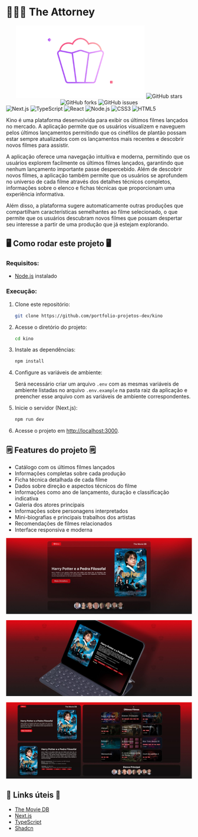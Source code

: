 # 🧑🏻‍⚖️ The Attorney

<div align="center">
<img src="https://github.com/portfolio-projetos-dev/kino/raw/main/.gitassets/capa.png" width="350" />

  <img src="https://img.shields.io/github/stars/portfolio-projetos-dev/kino?style=for-the-badge" alt="GitHub stars" />
  <img src="https://img.shields.io/github/forks/portfolio-projetos-dev/kino?style=for-the-badge" alt="GitHub forks" />
  <img src="https://img.shields.io/github/issues/portfolio-projetos-dev/kino?style=for-the-badge" alt="GitHub issues" />
</div>

<div data-badges>
  <img src="https://img.shields.io/badge/next.js-%23000000.svg?style=for-the-badge&logo=nextdotjs&logoColor=white" alt="Next.js" />
  <img src="https://img.shields.io/badge/typescript-%23007ACC.svg?style=for-the-badge&logo=typescript&logoColor=white" alt="TypeScript" />
  <img src="https://img.shields.io/badge/react-%2320232a.svg?style=for-the-badge&logo=react&logoColor=%2361DAFB" alt="React" />
  <img src="https://img.shields.io/badge/node.js-%2343853D.svg?style=for-the-badge&logo=node.js&logoColor=white" alt="Node.js" />
  <img src="https://img.shields.io/badge/css3-%231572B6.svg?style=for-the-badge&logo=css3&logoColor=white" alt="CSS3" />
  <img src="https://img.shields.io/badge/html5-%23E34F26.svg?style=for-the-badge&logo=html5&logoColor=white" alt="HTML5" />
</div>
</div>

Kino é uma plataforma desenvolvida para exibir os últimos filmes lançados no mercado. A aplicação permite que os usuários visualizem e naveguem pelos últimos lançamentos permitindo que os cinéfilos de plantão possam estar sempre atualizados com os lançamentos mais recentes e descobrir novos filmes para assistir.

A aplicação oferece uma navegação intuitiva e moderna, permitindo que os usuários explorem facilmente os últimos filmes lançados, garantindo que nenhum lançamento importante passe despercebido. Além de descobrir novos filmes, a aplicação também permite que os usuários se aprofundem no universo de cada filme através dos detalhes técnicos completos, informações sobre o elenco e fichas técnicas que proporcionam uma experiência informativa.

Além disso, a plataforma sugere automaticamente outras produções que compartilham características semelhantes ao filme selecionado, o que permite que os usuários descubram novos filmes que possam despertar seu interesse a partir de uma produção que já estejam explorando.

## 🖥️ Como rodar este projeto 🖥️

### Requisitos:

- [Node.js](https://nodejs.org/pt) instalado

### Execução:

1. Clone este repositório:

   ```sh
   git clone https://github.com/portfolio-projetos-dev/kino
   ```

2. Acesse o diretório do projeto:

   ```sh
   cd kino
   ```

3. Instale as dependências:

   ```sh
   npm install
   ```

4. Configure as variáveis de ambiente:

   Será necessário criar um arquivo `.env` com as mesmas variáveis de ambiente listadas no arquivo `.env.example` na pasta raiz da aplicação e preencher esse arquivo com as variáveis de ambiente correspondentes.

5. Inicie o servidor (Next.js):

   ```sh
   npm run dev
   ```

6. Acesse o projeto em [http://localhost:3000](http://localhost:3000).

## 🗒️ Features do projeto 🗒️

- Catálogo com os últimos filmes lançados
- Informações completas sobre cada produção
- Ficha técnica detalhada de cada filme
- Dados sobre direção e aspectos técnicos do filme
- Informações como ano de lançamento, duração e classificação indicativa
- Galeria dos atores principais
- Informações sobre personagens interpretados
- Mini-biografias e principais trabalhos dos artistas
- Recomendações de filmes relacionados
- Interface responsiva e moderna

![](https://github.com/portfolio-projetos-dev/kino/raw/main/.gitassets/2.jpg)

![](https://github.com/portfolio-projetos-dev/kino/raw/main/.gitassets/3.jpg)

![](https://github.com/portfolio-projetos-dev/kino/raw/main/.gitassets/4.jpg)

## 💎 Links úteis 💎

- [The Movie DB](https://www.themoviedb.org)
- [Next.js](https://nextjs.org/docs)
- [TypeScript](https://www.typescriptlang.org/docs)
- [Shadcn](https://ui.shadcn.com)
